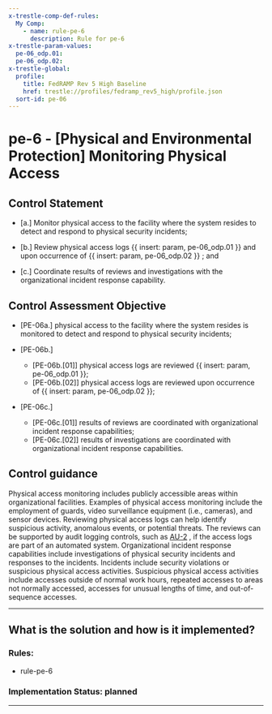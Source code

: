 ```yaml
---
x-trestle-comp-def-rules:
  My Comp:
    - name: rule-pe-6
      description: Rule for pe-6
x-trestle-param-values:
  pe-06_odp.01:
  pe-06_odp.02:
x-trestle-global:
  profile:
    title: FedRAMP Rev 5 High Baseline
    href: trestle://profiles/fedramp_rev5_high/profile.json
  sort-id: pe-06
---
```


# pe-6 - \[Physical and Environmental Protection\] Monitoring Physical Access

## Control Statement

- \[a.\] Monitor physical access to the facility where the system resides to detect and respond to physical security incidents;

- \[b.\] Review physical access logs {{ insert: param, pe-06_odp.01 }} and upon occurrence of {{ insert: param, pe-06_odp.02 }} ; and

- \[c.\] Coordinate results of reviews and investigations with the organizational incident response capability.

## Control Assessment Objective

- \[PE-06a.\] physical access to the facility where the system resides is monitored to detect and respond to physical security incidents;

- \[PE-06b.\]

  - \[PE-06b.[01]\] physical access logs are reviewed {{ insert: param, pe-06_odp.01 }};
  - \[PE-06b.[02]\] physical access logs are reviewed upon occurrence of {{ insert: param, pe-06_odp.02 }};

- \[PE-06c.\]

  - \[PE-06c.[01]\] results of reviews are coordinated with organizational incident response capabilities;
  - \[PE-06c.[02]\] results of investigations are coordinated with organizational incident response capabilities.

## Control guidance

Physical access monitoring includes publicly accessible areas within organizational facilities. Examples of physical access monitoring include the employment of guards, video surveillance equipment (i.e., cameras), and sensor devices. Reviewing physical access logs can help identify suspicious activity, anomalous events, or potential threats. The reviews can be supported by audit logging controls, such as [AU-2](#au-2) , if the access logs are part of an automated system. Organizational incident response capabilities include investigations of physical security incidents and responses to the incidents. Incidents include security violations or suspicious physical access activities. Suspicious physical access activities include accesses outside of normal work hours, repeated accesses to areas not normally accessed, accesses for unusual lengths of time, and out-of-sequence accesses.

______________________________________________________________________

## What is the solution and how is it implemented?

<!-- For implementation status enter one of: implemented, partial, planned, alternative, not-applicable -->

<!-- Note that the list of rules under ### Rules: is read-only and changes will not be captured after assembly to JSON -->

<!-- Add control implementation description here for control: pe-6 -->

### Rules:

  - rule-pe-6

### Implementation Status: planned

______________________________________________________________________

